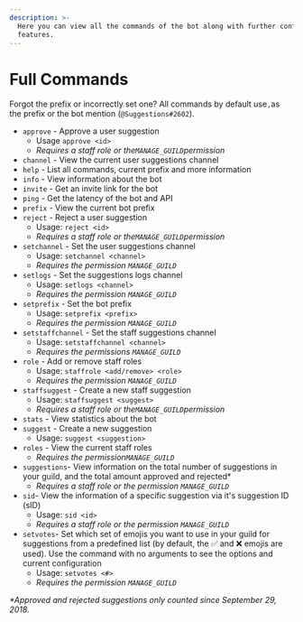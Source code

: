 ```yaml
---
description: >-
  Here you can view all the commands of the bot along with further configuration
  features.
---
```


# Full Commands

Forgot the prefix or incorrectly set one? All commands by default use`,`as the prefix or the bot mention \(`@Suggestions#2602`\).

* `approve` - Approve a user suggestion
  * Usage `approve <id>`
  * _Requires a staff role or the`MANAGE_GUILD`permission_
* `channel` - View the current user suggestions channel
* `help` - List all commands, current prefix and more information
* `info` - View information about the bot
* `invite` - Get an invite link for the bot
* `ping` - Get the latency of the bot and API
* `prefix` - View the current bot prefix
* `reject` - Reject a user suggestion
  * Usage: `reject <id>`
  * _Requires a staff role or the`MANAGE_GUILD`permission_
* `setchannel` - Set the user suggestions channel
  * Usage: `setchannel <channel>`
  * _Requires the permission `MANAGE_GUILD`_
* `setlogs` - Set the suggestions logs channel
  * Usage: `setlogs <channel>`
  * _Requires the permission `MANAGE_GUILD`_
* `setprefix` - Set the bot prefix
  * Usage: `setprefix <prefix>`
  * _Requires the permission `MANAGE_GUILD`_
* `setstaffchannel` - Set the staff suggestions channel
  * Usage: `setstaffchannel <channel>`
  * _Requires the permissions `MANAGE_GUILD`_
* `role` - Add or remove staff roles
  * Usage: `staffrole <add/remove> <role>`
  * _Requires the permission `MANAGE_GUILD`_
* `staffsuggest` - Create a new staff suggestion
  * Usage: `staffsuggest <suggest>`
  * _Requires a staff role or the`MANAGE_GUILD`permission_
* `stats` - View statistics about the bot
* `suggest` - Create a new suggestion
  * Usage: `suggest <suggestion>`
* `roles` - View the current staff roles
  * _Requires the permission`MANAGE_GUILD`_
* `suggestions`- View information on the total number of suggestions in your guild, and the total amount approved and rejected\*
  * _Requires a staff role or the permission `MANAGE_GUILD`_
* `sid`- View the information of a specific suggestion via it's suggestion ID \(sID\)
  * Usage: `sid <id>`
  * _Requires a staff role or the permission `MANAGE_GUILD`_
* `setvotes`- Set which set of emojis you want to use in your guild for suggestions from a predefined list \(by default, the  ✅ and  ❌ emojis are used\). Use the command with no arguments to see the options and current configuration
  * Usage: `setvotes <#>`
  * _Requires the permission `MANAGE_GUILD`_

_\*Approved and rejected suggestions only counted since September 29, 2018._

